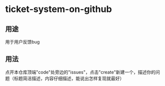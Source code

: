 # ticket-system-on-github

## 用途
用于用户反馈bug

## 用法

点开本仓库顶端"code"处旁边的"issues"，点击"create"新建一个，描述你的问题（标题简洁描述，内容仔细描述，能说出怎样复现就最好）
